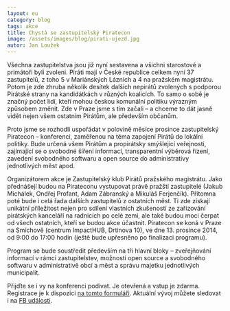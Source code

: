 ```yaml
---
layout: eu
category: blog
tags: akce
title: Chystá se zastupitelský Piratecon
image: /assets/images/blog/pirati-ujezd.jpg
autor: Jan Loužek
---
```


Všechna zastupitelstva jsou již nyní sestavena a všichni starostové a primátoři byli zvoleni. Piráti mají v České republice celkem nyní 37 zastupitelů, z toho 5 v Mariánských Lázních a 4 na pražském magistrátu. Potom je zde zhruba několik desítek dalších nepirátů zvolených s podporou Pirátské strany na kandidátkách v různých koalicích. To samo o sobě je značný počet lidí, kteří mohou českou komunální politiku výrazným způsobem změnit. Zde v Praze jsme s tím začali – a chceme to dát jasně vidět nejen všem ostatním Pirátům, ale především občanům.

Proto jsme se rozhodli uspořádat v polovině měsíce prosince zastupitelský Piratecon – konferenci, zaměřenou na téma zapojení Pirátů do lokální politiky. Bude určená všem Pirátům a propirátsky smýšlející veřejnosti, zajímající se o svobodné šíření informací, transparentní výběrová řízení, zavedení svobodného softwaru a open source do administrativy jednotlivých měst apod. 

Organizátorem akce je Zastupitelský klub Pirátů pražského magistrátu. Jako přednášejí budou na Pirateconu vystupovat právě pražští zastupitelé (Jakub Michálek, Ondřej Profant, Adam Zábranský a Mikuláš Ferjenčík). Přítomna poté bude i celá řada dalších zastupitelů z ostatních měst. Ti zde získají unikátní příležitost nejen pro sdílení vlastních zkušeností ze zařizování pirátských kanceláří na radnicích po celé zemi, ale také budou moci čerpat od všech ostatních, kteří se budou akce účastnit. Piratecon se koná v Praze na Smíchově (centrum ImpactHUB, Drtinova 10), ve dne 13. prosince 2014, od 9:00 do 17:00 hodin (ještě bude upřesněno po finalizaci programu).

Program se bude soustředit především na tři hlavní bloky – zveřejňování informací v rámci zastupitelstev, možnosti open source a svobodného softwaru v administrativě obcí a měst a správu majetku jednotlivých municipalit.

Přijďte se i vy na konferenci podívat. Je otevřená a vstup je zdarma. Registrace je k dispozici [na tomto formuláři](http://bit.ly/1zMbAyR). Aktuální vývoj můžete sledovat i na [FB události](https://www.facebook.com/events/1575533702676558/).

